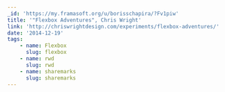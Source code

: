 ```yaml
---
_id: 'https://my.framasoft.org/u/borisschapira/?Fv1piw'
title: '"Flexbox Adventures", Chris Wright'
link: 'http://chriswrightdesign.com/experiments/flexbox-adventures/'
date: '2014-12-19'
tags:
    - name: Flexbox
      slug: flexbox
    - name: rwd
      slug: rwd
    - name: sharemarks
      slug: sharemarks
---
```


<div class="markdown"><p></p></div>
